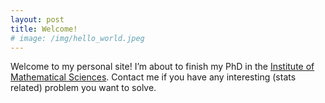 ```yaml
---
layout: post
title: Welcome!
# image: /img/hello_world.jpeg
---
```


Welcome to my personal site! I’m about to finish my PhD in the [Institute of Mathematical Sciences](https://www.icmat.es/roi.naveiro).
Contact me if you have any interesting (stats related) problem you want to solve.
